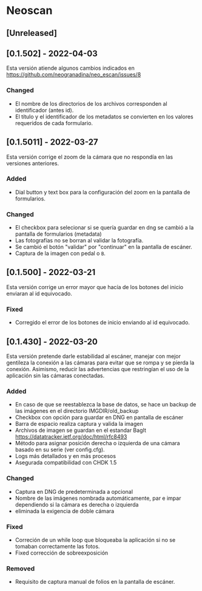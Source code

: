 # Neoscan

## [Unreleased]

## [0.1.502] - 2022-04-03

Esta versión atiende algunos cambios indicados en <https://github.com/neogranadina/neo_escan/issues/8>

### Changed

- El nombre de los directorios de los archivos corresponden al identificador (antes id).
- El título y el identificador de los metadatos se convierten en los valores requeridos de cada formulario.

## [0.1.5011] - 2022-03-27

Esta versión corrige el zoom de la cámara que no respondía en las versiones anteriores.

### Added

- Dial button y text box para la configuración del zoom en la pantalla de formularios.

### Changed

- El checkbox para selecionar si se quería guardar en dng se cambió a la pantalla de formularios (metadata)
- Las fotografías no se borran al validar la fotografía.
- Se cambió el botón "validar" por "continuar" en la pantalla de escáner.
- Captura de la imagen con pedal o `B`.

## [0.1.500] - 2022-03-21

Esta versión corrige un error mayor que hacía de los botones del inicio enviaran al id equivocado.

### Fixed

- Corregido el error de los botones de inicio enviando al id equivocado.

## [0.1.430] - 2022-03-20

Esta versión pretende darle estabilidad al escáner, manejar con mejor gentileza la conexión a las cámaras
para evitar que se rompa y se pierda la conexión. Asimismo, reducir las advertencias que restringían
el uso de la aplicación sin las cámaras conectadas.

### Added

- En caso de que se reestablezca la base de datos, se hace un backup de las imágenes en el directorio IMGDIR/old_backup
- Checkbox con opción para guardar en DNG en pantalla de escáner
- Barra de espacio realiza captura y valida la imagen
- Archivos de imagen se guardan en el estandar BagIt <https://datatracker.ietf.org/doc/html/rfc8493>
- Método para asignar posición derecha o izquierda de una cámara basado en su serie (ver config.cfg).
- Logs más detallados y en más procesos
- Asegurada compatibilidad con CHDK 1.5

### Changed

- Captura en DNG de predeterminada a opcional
- Nombre de las imágenes nombrada automáticamente, par e impar dependiendo si la cámara es derecha o izquierda
- eliminada la exigencia de doble cámara

### Fixed

- Correción de un while loop que bloqueaba la aplicación si no se tomaban correctamente las fotos.
- Fixed corrección de sobreexposición

### Removed

- Requisito de captura manual de folios en la pantalla de escáner.
